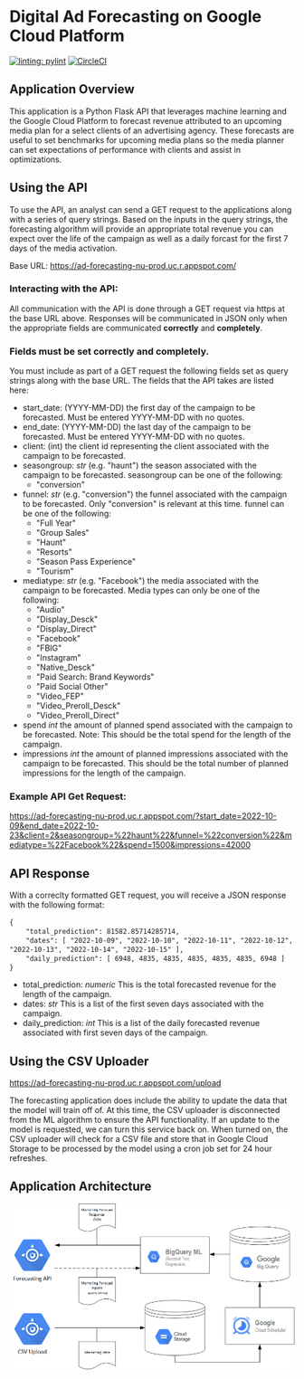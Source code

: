 # Digital Ad Forecasting on Google Cloud Platform
[![linting: pylint](https://img.shields.io/badge/linting-pylint-yellowgreen)](https://github.com/PyCQA/pylint)
[![CircleCI](https://dl.circleci.com/status-badge/img/gh/agentdanger/ad-forecasting-gcp/tree/main.svg?style=svg&circle-token=88a4a43346f2808df6c5f1508b8b07a7174ff7dd)](https://dl.circleci.com/status-badge/redirect/gh/agentdanger/ad-forecasting-gcp/tree/main)

## Application Overview
This application is a Python Flask API that leverages machine learning and the Google Cloud Platform to forecast revenue attributed to an upcoming media plan for a select clients of an advertising agency. These forecasts are useful to set benchmarks for upcoming media plans so the media planner can set expectations of performance with clients and assist in optimizations.

## Using the API
To use the API, an analyst can send a GET request to the applications along with a series of query strings.  Based on the inputs in the query strings, the forecasting algorithm will provide an appropriate total revenue you can expect over the life of the campaign as well as a daily forcast for the first 7 days of the media activation.

Base URL:  https://ad-forecasting-nu-prod.uc.r.appspot.com/

### Interacting with the API:

All communication with the API is done through a GET request via https at the base URL above.  Responses will be communicated in JSON only when the appropriate fields are communicated <b>correctly</b> and <b>completely</b>.  

### Fields must be set correctly and completely.

You must include as part of a GET request the following fields set as query strings along with the base URL. The fields that the API takes are listed here:

- start_date:  (YYYY-MM-DD) the first day of the campaign to be forecasted.  Must be entered YYYY-MM-DD with no quotes.
- end_date: (YYYY-MM-DD) the last day of the campaign to be forecasted.  Must be entered YYYY-MM-DD with no quotes.
- client:  (int) the client id representing the client associated with the campaign to be forecasted.
- seasongroup: <i>str</i> (e.g. "haunt") the season associated with the campaign to be forecasted.
    seasongroup can be one of the following:
    - "conversion"
- funnel:  <i>str</i> (e.g. "conversion") the funnel associated with the campaign to be forecasted.  Only "conversion" is relevant at this time.
    funnel can be one of the following:
    - "Full Year"
    - "Group Sales"
    - "Haunt"
    - "Resorts"
    - "Season Pass Experience"
    - "Tourism"
- mediatype: <i>str</i> (e.g. "Facebook") the media associated with the campaign to be forecasted.
    Media types can only be one of the following:
    - "Audio"
    - "Display_Desck"
    - "Display_Direct"
    - "Facebook"
    - "FBIG"
    - "Instagram"
    - "Native_Desck"
    - "Paid Search: Brand Keywords"
    - "Paid Social Other"
    - "Video_FEP"
    - "Video_Preroll_Desck"
    - "Video_Preroll_Direct"
- spend <i>int</i> the amount of planned spend associated with the campaign to be forecasted.  Note:  This should be the total spend for the length of the campaign.
- impressions <i>int</i> the amount of planned impressions associated with the campaign to be forecasted.  This should be the total number of planned impressions for the length of the campaign.

### Example API Get Request:

https://ad-forecasting-nu-prod.uc.r.appspot.com/?start_date=2022-10-09&end_date=2022-10-23&client=2&seasongroup=%22haunt%22&funnel=%22conversion%22&mediatype=%22Facebook%22&spend=1500&impressions=42000

## API Response

With a correclty formatted GET request, you will receive a JSON response with the following format:

```
{ 
	"total_prediction": 81582.85714285714, 
	"dates": [ "2022-10-09", "2022-10-10", "2022-10-11", "2022-10-12", "2022-10-13", "2022-10-14", "2022-10-15" ], 
	"daily_prediction": [ 6948, 4835, 4835, 4835, 4835, 4835, 6948 ] 
}
```
- total_prediction:  <i>numeric</i> This is the total forecasted revenue for the length of the campaign.
- dates: <i>str</i> This is a list of the first seven days associated with the campaign.
- daily_prediction: <i>int</i> This is a list of the daily forecasted revenue associated with first seven days of the campaign.

## Using the CSV Uploader

https://ad-forecasting-nu-prod.uc.r.appspot.com/upload

The forecasting application does include the ability to update the data that the model will train off of.  At this time, the CSV uploader is disconnected from the ML algorithm to ensure the API functionality.  If an update to the model is requested, we can turn this service back on.  When turned on, the CSV uploader will check for a CSV file and store that in Google Cloud Storage to be processed by the model using a cron job set for 24 hour refreshes.

## Application Architecture

![Application Architecture](https://github.com/agentdanger/ad-forecasting-gcp/blob/4fa5dc15df8e7b26703e2f5fa7d1465ab7a4e914/documentation/Application_diagram.png)